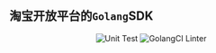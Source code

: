 ## 淘宝开放平台的`Golang`SDK

<div align="center">
  <img src="https://github.com/go-sdks/topclient/workflows/ut/badge.svg?branch=main&event=push" alt="Unit Test">
  <img src="https://github.com/go-sdks/topclient/workflows/golangci-lint/badge.svg?branch=main&event=push" alt="GolangCI Linter">
</div>

